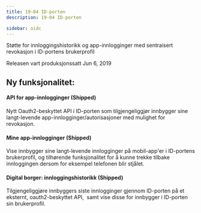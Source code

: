 ```yaml
---
title: 19-04 ID-porten
description: 19-04 ID-porten

sidebar: oidc
---
```



Støtte for innloggingshistorikk og app-innlogginger med sentraisert revokasjon i ID-portens brukerprofil



Releasen vart produksjonssatt Jun 6, 2019

## Ny funksjonalitet:


#### API for app-innlogginger (Shipped)

Nytt Oauth2-beskyttet API i ID-porten som tilgjengeliggjør innbygger sine langt-levende app-innlogginger/autorisasjoner med mulighet for revokasjon.&nbsp;&nbsp;




#### Mine app-innlogginger (Shipped)

Vise innbygger sine langt-levende innlogginger på mobil-app'er i ID-portens brukerprofil, og tilhørende funksjonalitet for å kunne trekke tilbake innloggingen dersom for eksempel telefonen blir stjålet.




#### Digital borger: innloggingshistorikk (Shipped)

Tilgjengeliggjøre innbyggers siste innlogginger gjennom ID-porten på et eksternt, oauth2-beskyttet API,&nbsp; samt vise disse for innbygger i ID-porten sin brukerprofil.

